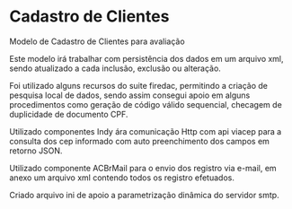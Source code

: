 # Cadastro de Clientes

Modelo de Cadastro de Clientes para avaliação

Este modelo irá trabalhar com persistência dos dados em um arquivo xml, sendo atualizado a cada inclusão, exclusão ou alteração.

Foi utilizado alguns recursos do suite firedac, permitindo a criação de pesquisa local de dados, sendo assim consegui apoio em alguns procedimentos como geração de código válido sequencial, checagem de duplicidade de documento CPF.

Utilizado componentes Indy ára comunicação Http com api viacep para a consulta dos cep informado com auto preenchimento dos campos
em retorno JSON.

Utilizado componente ACBrMail para o envio dos registro via e-mail, em anexo um arquivo xml contendo todos os registro efetuados.

Criado arquivo ini de apoio a parametrização dinâmica do servidor smtp.
